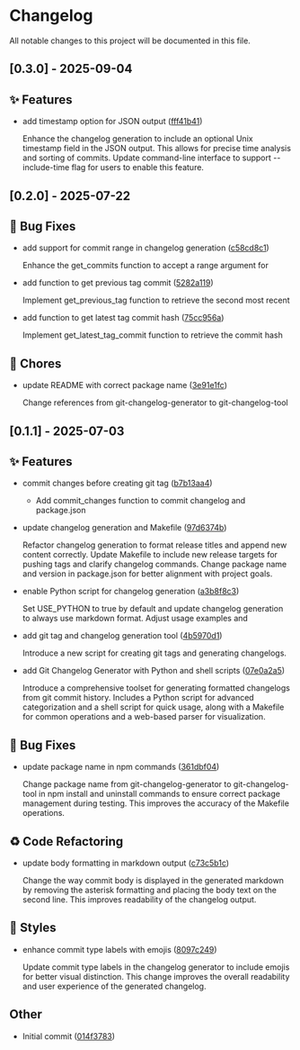 # Changelog

All notable changes to this project will be documented in this file.


## [0.3.0] - 2025-09-04


## ✨ Features

- add timestamp option for JSON output ([fff41b41](../../commit/fff41b41c78f192e05a1fd987864bcdf91ddf9b9))

  Enhance the changelog generation to include an optional Unix timestamp field in the JSON output. This allows for precise time analysis and sorting of commits. Update command-line interface to support --include-time flag for users to enable this feature.


## [0.2.0] - 2025-07-22


## 🐛 Bug Fixes

- add support for commit range in changelog generation ([c58cd8c1](../../commit/c58cd8c13b45836f58e48d37003cf9573cc73f51))

  Enhance the get_commits function to accept a range argument for
- add function to get previous tag commit ([5282a119](../../commit/5282a119c3527014d7d4eff7618f3fd10ea5f355))

  Implement get_previous_tag function to retrieve the second most recent
- add function to get latest tag commit hash ([75cc956a](../../commit/75cc956a65e97e88ccf11b6c94304bb2e4303924))

  Implement get_latest_tag_commit function to retrieve the commit hash

## 🔧 Chores

- update README with correct package name ([3e91e1fc](../../commit/3e91e1fc7bb2f126003e828bbd44d573e9b6a821))

  Change references from git-changelog-generator to git-changelog-tool


## [0.1.1] - 2025-07-03


## ✨ Features

- commit changes before creating git tag ([b7b13aa4](../../commit/b7b13aa4192bd3c81de85619a3a70577871f2a97))

  - Add commit_changes function to commit changelog and package.json
- update changelog generation and Makefile ([97d6374b](../../commit/97d6374bd1b444b29a1a00522c5436ab7556bec4))

  Refactor changelog generation to format release titles and append new content correctly. Update Makefile to include new release targets for pushing tags and clarify changelog commands. Change package name and version in package.json for better alignment with project goals.
- enable Python script for changelog generation ([a3b8f8c3](../../commit/a3b8f8c3810a4c93f94f537dd91c2c3875da3951))

  Set USE_PYTHON to true by default and update changelog generation to always use markdown format. Adjust usage examples and
- add git tag and changelog generation tool ([4b5970d1](../../commit/4b5970d1a1756016d77c788c3c6e39620da8693b))

  Introduce a new script for creating git tags and generating changelogs.
- add Git Changelog Generator with Python and shell scripts ([07e0a2a5](../../commit/07e0a2a5b4d0c53ea8a8e1fe53f05df97adcb34a))

  Introduce a comprehensive toolset for generating formatted changelogs from git commit history. Includes a Python script for advanced categorization and a shell script for quick usage, along with a Makefile for common operations and a web-based parser for visualization.

## 🐛 Bug Fixes

- update package name in npm commands ([361dbf04](../../commit/361dbf0486fb86b914f985b976646703bc2ea9ea))

  Change package name from git-changelog-generator to git-changelog-tool in npm install and uninstall commands to ensure correct package management during testing. This improves the accuracy of the Makefile operations.

## ♻️ Code Refactoring

- update body formatting in markdown output ([c73c5b1c](../../commit/c73c5b1c9a0024cf6dd762766ab9c489b8b18e81))

  Change the way commit body is displayed in the generated markdown by removing the asterisk formatting and placing the body text on the second line. This improves readability of the changelog output.

## 💄 Styles

- enhance commit type labels with emojis ([8097c249](../../commit/8097c24918b4523b054e58606c34563342fa35d3))

  Update commit type labels in the changelog generator to include emojis for better visual distinction. This change improves the overall readability and user experience of the generated changelog.

## Other

- Initial commit ([014f3783](../../commit/014f378318726aba1bf2035022f192058905eef4))

